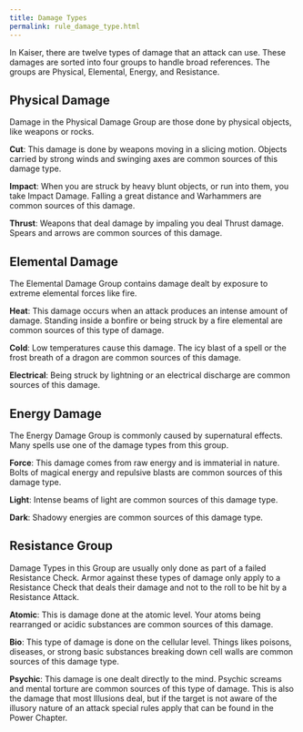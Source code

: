 ```yaml
---
title: Damage Types
permalink: rule_damage_type.html
---
```


In Kaiser, there are twelve types of damage that an attack can use. These damages are sorted into four groups to handle broad references. The groups are Physical, Elemental, Energy, and Resistance. 

## Physical Damage
Damage in the Physical Damage Group are those done by physical objects, like weapons or rocks.

**Cut**: This damage is done by weapons moving in a slicing motion. Objects carried by strong winds and swinging axes are common sources of this damage type.

**Impact**: When you are struck by heavy blunt objects, or run into them, you take Impact Damage. Falling a great distance and Warhammers are common sources of this damage.

**Thrust**: Weapons that deal damage by impaling you deal Thrust damage. Spears and arrows are common sources of this damage.

## Elemental Damage
The Elemental Damage Group contains damage dealt by exposure to extreme elemental forces like fire.

**Heat**: This damage occurs when an attack produces an intense amount of damage. Standing inside a bonfire or being struck by a fire elemental are common sources of this type of damage.

**Cold**: Low temperatures cause this damage. The icy blast of a spell or the frost breath of a dragon are common sources of this damage.

**Electrical**: Being struck by lightning or an electrical discharge are common sources of this damage.

## Energy Damage
The Energy Damage Group is commonly caused by supernatural effects. Many spells use one of the damage types from this group.

**Force**: This damage comes from raw energy and is immaterial in nature. Bolts of magical energy and repulsive blasts are common sources of this damage type.

**Light**: Intense beams of light are common sources of this damage type.

**Dark**: Shadowy energies are common sources of this damage type.

## Resistance Group
Damage Types in this Group are usually only done as part of a failed Resistance Check. Armor against these types of damage only apply to a Resistance Check that deals their damage and not to the roll to be hit by a Resistance Attack.

**Atomic**: This is damage done at the atomic level. Your atoms being rearranged or acidic substances are common sources of this damage.

**Bio**: This type of damage is done on the cellular level. Things likes poisons, diseases, or strong basic substances breaking down cell walls are common sources of this damage type.

**Psychic**: This damage is one dealt directly to the mind. Psychic screams and mental torture are common sources of this type of damage. This is also the damage that most Illusions deal, but if the target is not aware of the illusory nature of an attack special rules apply that can be found in the Power Chapter.